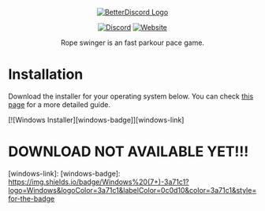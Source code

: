 <div align="center">

[![BetterDiscord Logo](https://cdn.discordapp.com/attachments/1155787121588711444/1167582073364693052/Galaxy_Banner.png?ex=654ea68a&is=653c318a&hm=23f046f02184813719beb6432debb16157de1ac2bcef47b6f651302b089dfc72&)](https://galaxyexe.carrd.co)

[![Discord][discord-badge]][discord-link] [![Website][website-badge]][website-link]


[discord-badge]: https://img.shields.io/badge/discord-green?labelColor=0c0d10&color=7289da&style=for-the-badge&logo=discord&logoColor=7289da
[discord-link]: https://discord.gg/fRYXRmqKHD

[website-badge]: https://img.shields.io/badge/website-green?labelColor=0c0d10&color=3a71c1&style=for-the-badge&logo=firefoxbrowser&logoColor=3a71c1
[website-link]: https://galaxyexe.carrd.co



Rope swinger is an fast parkour pace game.




</div>



# Installation

Download the installer for your operating system below. You can check [this page]() for a more detailed guide.

[![Windows Installer][windows-badge]][windows-link]
# DOWNLOAD NOT AVAILABLE YET!!!
[windows-link]: 
[windows-badge]: https://img.shields.io/badge/Windows%20(7+)-3a71c1?logo=Windows&logoColor=3a71c1&labelColor=0c0d10&color=3a71c1&style=for-the-badge
